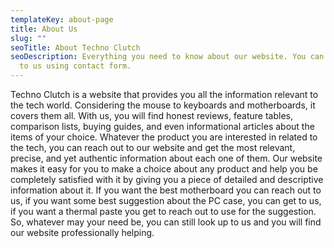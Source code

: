```yaml
---
templateKey: about-page
title: About Us
slug: ""
seoTitle: About Techno Clutch
seoDescription: Everything you need to know about our website. You can reach out
  to us using contact form.
---
```

Techno Clutch is a website that provides you all the information relevant to the tech world. Considering the mouse to keyboards and motherboards, it covers them all. With us, you will find honest reviews, feature tables, comparison lists, buying guides, and even informational articles about the items of your choice. Whatever the product you are interested in related to the tech, you can reach out to our website and get the most relevant, precise, and yet authentic information about each one of them. Our website makes it easy for you to make a choice about any product and help you be completely satisfied with it by giving you a piece of detailed and descriptive information about it. If you want the best motherboard you can reach out to us, if you want some best suggestion about the PC case, you can get to us, if you want a thermal paste you get to reach out to use for the suggestion. So, whatever may your need be, you can still look up to us and you will find our website professionally helping.